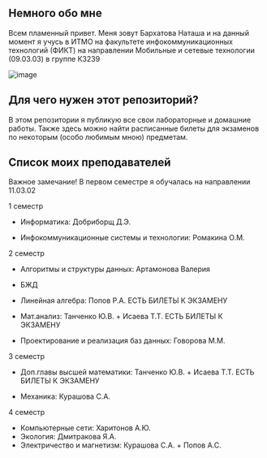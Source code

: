 ## Немного обо мне

Всем пламенный привет. Меня зовут Бархатова Наташа и на данный момент я учусь в ИТМО на факультете инфокоммуникационных технологий (ФИКТ) на направлении Мобильные и сетевые технологии (09.03.03) в группе К3239

![image](https://github.com/barkhatnat/ITMO_UNIVERSITY/assets/113011969/7abcd65e-150e-47f5-8beb-e44762720c09)


## Для чего нужен этот репозиторий?

В этом репозитории я публикую все свои лабораторные и домашние работы. Также здесь можно найти расписанные билеты для экзаменов по некоторым (особо любимым мною) предметам.

## Список моих преподавателей

Важное замечание! В первом семестре я обучалась на направлении 11.03.02

1 семестр

  - Информатика: Добриборщ Д.Э.

  - Инфокоммуникационные системы и технологии: Ромакина О.М.

2 семестр

  - Алгоритмы и структуры данных: Артамонова Валерия

  - БЖД

  - Линейная алгебра: Попов Р.А. ЕСТЬ БИЛЕТЫ К ЭКЗАМЕНУ

  - Мат.анализ: Танченко Ю.В. + Исаева Т.Т. ЕСТЬ БИЛЕТЫ К ЭКЗАМЕНУ

  - Проектирование и реализация баз данных: Говорова М.М.

3 семестр

  - Доп.главы высшей математики: Танченко Ю.В. + Исаева Т.Т. ЕСТЬ БИЛЕТЫ К ЭКЗАМЕНУ

  - Механика: Курашова С.А.
    
4 семестр

  - Компьютерные сети: Харитонов А.Ю.
  - Экология: Дмитракова Я.А.
  - Электричество и магнетизм: Курашова С.А. + Попов А.С.
